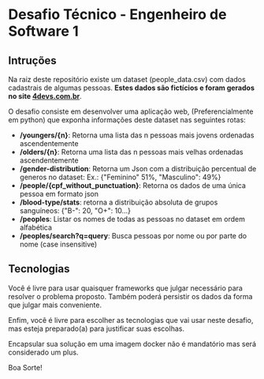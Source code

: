 # Desafio Técnico - Engenheiro de Software 1

## Intruções
Na raiz deste repositório existe um dataset (people_data.csv) com dados cadastrais
de algumas pessoas. **Estes dados são fictícios e foram gerados no site [4devs.com.br](https://www.4devs.com.br)**.

O desafio consiste em desenvolver uma aplicação web, (Preferencialmente em python) que exponha informações
deste dataset nas seguintes rotas:
- **/youngers/{n}**: Retorna uma lista das n pessoas mais jovens ordenadas ascendentemente
- **/olders/{n}**: Retorna uma lista das n pessoas mais velhas ordenadas ascendentemente
- **/gender-distribution**: Retorna um Json com a distribuição percentual de generos no dataset: Ex.: {"Feminino" 51%, "Masculino": 49%}
- **/people/{cpf_without_punctuation}**: Retorna os dados de uma única pessoa em formato json
- **/blood-type/stats**: retorna a distribuição absoluta de grupos sanguíneos: {"B-": 20, "O+": 10...}
- **/peoples**: Listar os nomes de todas as pessoas no dataset em ordem alfabética
- **/peoples/search?q=query**: Busca pessoas por nome ou por parte do nome (case insensitive)

## Tecnologias
Você é livre para usar quaisquer frameworks que julgar necessário para resolver o problema proposto.
Também poderá persistir os dados da forma que julgar mais conveniente.

Enfim, você é livre para escolher as tecnologias que vai usar neste desafio, mas esteja preparado(a) para justificar suas escolhas.

Encapsular sua solução em uma imagem docker não é mandatório mas será considerado um plus.

Boa Sorte!
